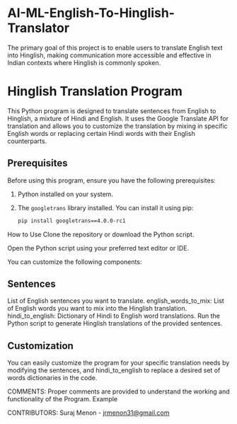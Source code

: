 # AI-ML-English-To-Hinglish-Translator
The primary goal of this project is to enable users to translate English text into Hinglish, making communication more accessible and effective in Indian contexts where Hinglish is commonly spoken.

# Hinglish Translation Program

This Python program is designed to translate sentences from English to Hinglish, a mixture of Hindi and English. It uses the Google Translate API for translation and allows you to customize the translation by mixing in specific English words or replacing certain Hindi words with their English counterparts.

## Prerequisites

Before using this program, ensure you have the following prerequisites:

1. Python installed on your system.
2. The `googletrans` library installed. You can install it using pip:

   ```bash
   pip install googletrans==4.0.0-rc1
How to Use
Clone the repository or download the Python script.

Open the Python script using your preferred text editor or IDE.

You can customize the following components:

## Sentences 

List of English sentences you want to translate.
english_words_to_mix: List of English words you want to mix into the Hinglish translation.
hindi_to_english: Dictionary of Hindi to English word translations.
Run the Python script to generate Hinglish translations of the provided sentences.


## Customization

You can easily customize the program for your specific translation needs by modifying the sentences, and hindi_to_english to replace a desired set of words dictionaries in the code.

COMMENTS:
Proper comments are provided to understand the working and functionality of the Program.
Example

CONTRIBUTORS:
Suraj Menon - jrmenon31@gmail.com
